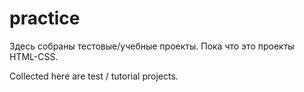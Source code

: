 # practice
Здесь собраны тестовые/учебные проекты. Пока что это проекты HTML-CSS.

Collected here are test / tutorial projects.
